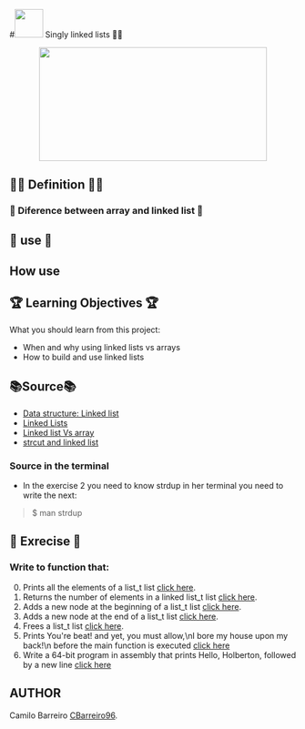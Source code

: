 #<img src="https://user-images.githubusercontent.com/66263776/88350578-252ffd80-cd19-11ea-9730-7bd7b1da9fca.jpg" width="50" height= "50"> Singly linked lists :man_technologist:<p align="center">
<img src="https://user-images.githubusercontent.com/66263776/88342281-ba74c700-cd04-11ea-8638-97c49014595b.png" width="400" height= "200"></p>

## :man_teacher: Definition :man_teacher:

### :gem: Diference between array and linked list :gem:
## :eyes: use :eyes:
## How use
## :trophy: Learning Objectives :trophy:
What you should learn from this project:
* When and why using linked lists vs arrays
* How to build and use linked lists
## :books:Source:books:
* [Data structure: Linked list](https://www.youtube.com/watch?v=njTh_OwMljA "Video about linked list")
* [Linked Lists](https://www.youtube.com/watch?v=udapt4FGY20&feature=youtu.be&t=2m10s "Video Linked Lists - Richard Buckland")
* [Linked list Vs array](https://www.geeksforgeeks.org/linked-list-vs-array/ "Post about diferent between array and linked list")
* [strcut and linked list](https://www.cs.cmu.edu/~guna/15-123S11/Lectures/Lecture09.pdf "Pdf about linke list")
### Source in the terminal
* In the exercise 2 you need to know strdup in her terminal you need to write the next:
>$ man strdup
## :brain: Exrecise :brain:
### Write to function that:
0. Prints all the elements of a list_t list [click here](https://github.com/CBarreiro96/holbertonschool-low_level_programming/blob/master/0x12-singly_linked_lists/0-print_list.c "Solution problem").
1. Returns the number of elements in a linked list_t list [click here](https://github.com/CBarreiro96/holbertonschool-low_level_programming/blob/master/0x12-singly_linked_lists/1-list_len.c "Solution problem").
2. Adds a new node at the beginning of a list_t list [click here](https://github.com/CBarreiro96/holbertonschool-low_level_programming/blob/master/0x12-singly_linked_lists/2-add_node.c "Solution problem").
3. Adds a new node at the end of a list_t list [click here](https://github.com/CBarreiro96/holbertonschool-low_level_programming/blob/master/0x12-singly_linked_lists/3-add_node_end.c "Solution problem").
4. Frees a list_t list [click here](https://github.com/CBarreiro96/holbertonschool-low_level_programming/blob/master/0x12-singly_linked_lists/4-free_list.c "Solution problem").
5. Prints You're beat! and yet, you must allow,\nI bore my house upon my back!\n before the main function is executed [click here](https://github.com/CBarreiro96/holbertonschool-low_level_programming/blob/master/0x12-singly_linked_lists/100-first.c "Solution problem")
6. Write a 64-bit program in assembly that prints Hello, Holberton, followed by a new line [click here](https://github.com/CBarreiro96/holbertonschool-low_level_programming/blob/master/0x12-singly_linked_lists/101-hello_holberton.asm "Solution problem")
## AUTHOR
Camilo Barreiro [CBarreiro96](https://github.com/CBarreiro96 "User Github").